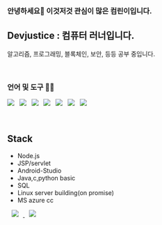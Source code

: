 ### 안녕하세요👋 이것저것 관심이 많은 컴린이입니다.








## Devjustice : 컴퓨터 러너입니다.
알고리즘, 프로그래밍, 블록체인, 보안, 등등 공부 중입니다.





<br>

### 언어 및 도구 🐱‍💻

<a href=""><img src="https://img.icons8.com/color/40/000000/flutter.png"/></a>&nbsp;&nbsp;
<a href=""><img src="https://img.icons8.com/cotton/40/000000/android-os.png"/></a>&nbsp;&nbsp;
<a href=""><img src="https://img.icons8.com/color/40/000000/firebase.png"/></a>&nbsp;&nbsp;
<a href=""><img src="https://img.icons8.com/color/40/000000/git.png"/></a>&nbsp;&nbsp;
<a href=""><img src="https://img.icons8.com/color/40/000000/linux.png"/></a>&nbsp;&nbsp;
<a href=""><img src="https://img.icons8.com/ios-filled/40/000000/mysql-logo.png"/></a>&nbsp;&nbsp;
<a href=""><img src="https://img.icons8.com/plasticine/40/000000/playstore.png"/></a>&nbsp;&nbsp;


<br>


## Stack
- Node.js
- JSP/servlet
- Android-Studio
- Java,c,python basic
- SQL
- Linux server building(on promise)
- MS azure cc

<a href="https://alpox.kr">
    <img 
        src="http://img.shields.io/badge/-Tech%20Blog-655ced?style=flat&logo=github&link=https://alpox.kr"
        style="height : auto; margin-left : 10px; margin-right : 10px;"/>
</a>
<a href="https://instagram.com/justice._.in">
    <img 
        src="http://img.shields.io/badge/-Instagram-black?style=flat&logo=Instagram&link=https://www.instagram.com/justice._.in/"
        style="height : auto; margin-left : 10px; margin-right : 10px;"/>
</a>
